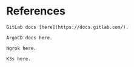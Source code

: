 # References 
```
GitLab docs [here](https://docs.gitlab.com/).
```
```
ArgoCD docs here.
```
```
Ngrok here.
```
```
K3s here.
```
